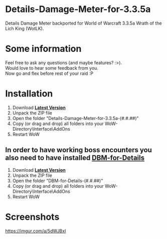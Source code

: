 # Details-Damage-Meter-for-3.3.5a
Details Damage Meter backported for World of Warcraft 3.3.5a Wrath of the Lich King (WotLK).

# Some information
Feel free to ask any questions (and maybe features? :>).  
Would love to hear some feedback from you.  
Now go and flex before rest of your raid :P

# Installation

1. Download **[Latest Version](https://github.com/Kowson/Details-Damage-Meter-for-3.3.5a/releases/latest)**
2. Unpack the ZIP file
3. Open the folder "Details-Damage-Meter-for-3.3.5a-(#.#.##)"
4. Copy (or drag and drop) all folders into your WoW-Directory\Interface\AddOns
5. Restart WoW

## In order to have working boss encounters you also need to have installed [DBM-for-Details](https://github.com/Kowson/DBM-for-Details)
1. Download **[Latest Version](https://github.com/Kowson/DBM-for-Details/releases/latest)**
2. Unpack the ZIP file
3. Open the folder "DBM-for-Details-(#.#.##)"
4. Copy (or drag and drop) all folders into your WoW-Directory\Interface\AddOns
5. Restart WoW

# Screenshots
https://imgur.com/a/5dWJBxl

